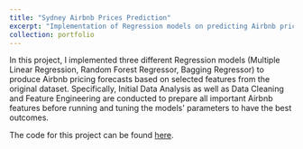 ```yaml
---
title: "Sydney Airbnb Prices Prediction"
excerpt: "Implementation of Regression models on predicting Airbnb prices in Sydney<br/><img src='/images/Airbnbs-in-Sydney.png'>"
collection: portfolio
---
```


In this project, I implemented three different Regression models (Multiple Linear Regression, Random Forest Regressor, Bagging Regressor) to produce Airbnb pricing forecasts based on selected features from the original dataset. Specifically, Initial Data Analysis as well as Data Cleaning and Feature Engineering are conducted to prepare all important Airbnb features before running and tuning the models' parameters to have the best outcomes. 

The code for this project can be found [here](https://github.com/ethanaire/Sydney-Airbnb-prices-prediction/tree/main). 
